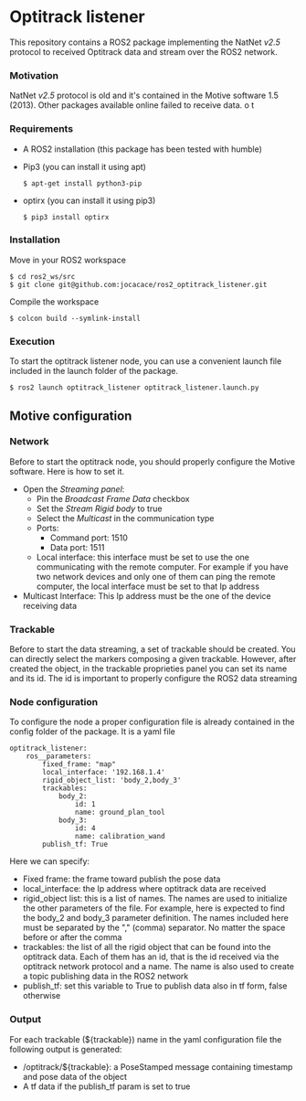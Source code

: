 # Optitrack listener

This repository contains a ROS2 package implementing the NatNet _v2.5_ protocol to received Optitrack data and stream over the ROS2 network.

### Motivation
NatNet _v2.5_ protocol is old and it's contained in the Motive software 1.5 (2013). Other packages available online failed to receive data. o t

### Requirements
- A ROS2 installation (this package has been tested with humble)
 - Pip3 (you can install it using apt)

	   $ apt-get install python3-pip
- optirx (you can install it using pip3)
	
	  $ pip3 install optirx

### Installation
Move in your ROS2 workspace

	$ cd ros2_ws/src
	$ git clone git@github.com:jocacace/ros2_optitrack_listener.git

Compile the workspace

	$ colcon build --symlink-install 

### Execution
To start the optitrack listener node, you can use a convenient launch file included in the launch folder of the package. 

	$ ros2 launch optitrack_listener optitrack_listener.launch.py 

## Motive configuration

### Network
Before to start the optitrack node, you should properly configure the Motive software. Here is how to set it.

- Open the _Streaming panel_:
	- Pin the _Broadcast Frame Data_ checkbox
	- Set the _Stream Rigid body_ to true
	- Select the  _Multicast_ in the communication type
	- Ports: 
		- Command port: 1510
		- Data port: 1511
	- Local interface: this interface must be set to use the one communicating with the remote computer. For example if you have two network devices and only one of them can ping the remote computer, the local interface must be set to that Ip address
- Multicast Interface: This Ip address must be the one of the device receiving data

### Trackable
Before to start the data streaming, a set of trackable should be created. You can directly select the markers composing a given trackable. However, after created the object, in the trackable proprieties panel you can set its name and its id. The id is important to properly configure the ROS2 data streaming

### Node configuration

To configure the node a proper configuration file is already contained in the config folder of the package. It is a yaml file 

	optitrack_listener:
		ros__parameters:
			fixed_frame: "map"
			local_interface: '192.168.1.4'
			rigid_object_list: 'body_2,body_3'
			trackables:
				body_2:
					id: 1
					name: ground_plan_tool
				body_3:
					id: 4
					name: calibration_wand
			publish_tf: True

Here we can specify:
- Fixed frame: the frame toward publish the pose data
- local_interface: the Ip address where optitrack data are received
- rigid_object list: this is a list of names. The names are used to initialize the other parameters of the file. For example, here is expected to find the body_2 and body_3 parameter definition. The names included here must be separated by the "," (comma) separator. No matter the space before or after the comma
- trackables: the list of all the rigid object that can be found into the optitrack data. Each of them has an id, that is the id received via the optitrack network protocol and a name. The name is also used to create a topic publishing data in the ROS2 network
- publish_tf: set this variable to True to publish data also in tf form, false otherwise

### Output
For each trackable  (${trackable}) name in the yaml configuration file the following output is generated:
- /optitrack/${trackable}: a PoseStamped message containing timestamp and pose data of the object
- A tf data if the publish_tf param is set to true 


